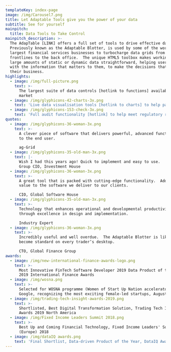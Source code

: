 ```yaml
---
templateKey: index-page
image: /img/Carousel7.png
title: Let Adaptable Tools give you the power of your data
subtitle: See for yourself
mainpitch:
  title: Data Tools to Take Control
mainpitch_description: >-
  The AdapTable [LINK] offers a full set of tools to drive effective data use. 
  Previously known as the Adaptable Blotter, is used by some of the world's
  largest financial services businesses to turbocharge data grids from the
  frontlines to the back office.  The unique HTML5 toolbox makes working from
  large amounts of static or dynamic data straightforward, helping users work
  with the information that matters to them, to make the decisions that drive
  their business.
highlights:
  - image: /img/full-picture.png
    text: >-
      The largest suite of data controls [hotlink to functions] available in the
      market
  - image: /img/glyphicons-42-charts-3x.png
    text: 'Live data visualisation tools [hotlink to charts] to help patterns emerge '
  - image: /img/glyphicons-153-check-3x.png
    text: 'Full audit functionality [hotlink] to help meet regulatory requirements'
quotes:
  - image: /img/glyphicons-36-woman-3x.png
    text: >-
      A clever piece of software that delivers powerful, advanced functionality
      to the end user.​

      ag-Grid
  - image: /img/glyphicons-35-old-man-3x.png
    text: |-
      Wish I had this years ago! Quick to implement and easy to use.
      Group CIO, Investment House
  - image: /img/glyphicons-36-woman-3x.png
    text: >-
      A great tool that is packed with cutting-edge functionality.  Adds real
      value to the software we deliver to our clients.

      CIO, Global Software House
  - image: /img/glyphicons-35-old-man-3x.png
    text: >-
      Technology that enhances operational and developmental productivity
      through excellence in design and implementation.

      Industry Expert
  - image: /img/glyphicons-36-woman-3x.png
    text: >-
      Incredibly useful and well overdue.  The Adaptable Blotter is likely to
      become standard on every trader’s desktop.

      CTO, Global Finance Group
awards:
  - image: /img/new-international-finance-awards-logo.png
    text: >-
      Most Innovative FinTech Software Developer 2019 Data Product of the Year,
      2019 International Finance Awards
  - image: /img/wosna.png
    text: >-
      Selected for WOSNA programme (Women of Start Up Nation accelerator) at
      Google, recognizing the most exciting female-led startups, August 2019
  - image: /img/trading-tech-insight-awards-2019.png
    text: >-
      Shortlisted, Best Digital Transformation Solution, Trading Tech Insight
      Awards 2019 North America
  - image: /img/Fixed Income Leaders Summit 2018.png
    text: >-
      Best Up and Coming Financial Technology, Fixed Income Leaders' Summit
      (Europe) 2018
  - image: /img/dataIQ awards.png
    text: 'Final Shortlist, Data-driven Product of the Year, DataIQ Awards 2019'
---
```


